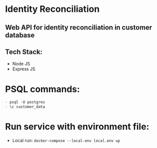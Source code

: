 # Identity Reconciliation 

## Web API for identity reconciliation in customer database

## Tech Stack: 
- Node JS
- Express JS

# PSQL commands:
```sql
- psql -U postgres
- \c customer_data
```

# Run service with environment file:
- Local run: `docker-compose --local-env local.env up`
